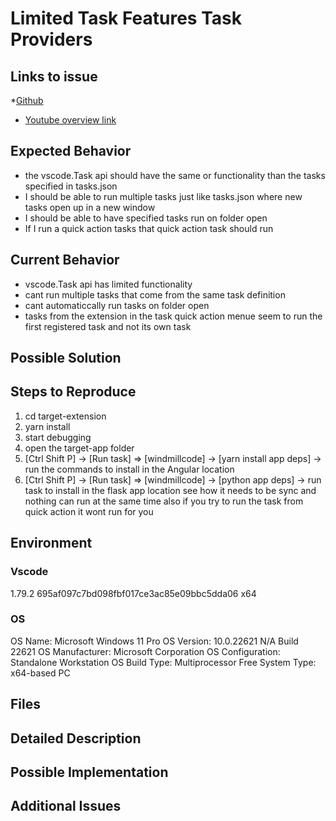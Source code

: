 # Limited Task Features Task Providers

## Links to issue
*[Github]()
* [Youtube overview link](https://www.youtube.com/watch?v=xkHk9nHiBaU)

## Expected Behavior
* the vscode.Task api should have the same or functionality than the tasks specified in tasks.json
* I should be able to run multiple tasks just like tasks.json where new tasks open up in a new window
* I should be able to have specified tasks run on folder open
* If I run a quick action tasks that quick action task should run



## Current Behavior
* vscode.Task api has limited functionality
* cant run multiple tasks that come from the same task definition
* cant automaticcally run tasks on folder open
* tasks from the extension in the task quick action menue seem to run the first registered task and not its own task



## Possible Solution




## Steps to Reproduce

1. cd target-extension
2. yarn install
3. start debugging
4. open the target-app folder
5. [Ctrl Shift P] -> [Run task] => [windmillcode] -> [yarn install app deps] -> run the commands to install in the Angular location
6. [Ctrl Shift P] -> [Run task] => [windmillcode] -> [python app deps] -> run task to install in the flask app location
see how it needs to be sync and nothing can run at the same time
also if you try to run the task from quick action it wont run for you


## Environment

### Vscode
1.79.2
695af097c7bd098fbf017ce3ac85e09bbc5dda06
x64

### OS
OS Name:                   Microsoft Windows 11 Pro
OS Version:                10.0.22621 N/A Build 22621
OS Manufacturer:           Microsoft Corporation
OS Configuration:          Standalone Workstation
OS Build Type:             Multiprocessor Free
System Type:               x64-based PC

## Files


## Detailed Description

## Possible Implementation


## Additional Issues
